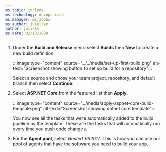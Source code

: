 ```yaml
---
ms.topic: include
ms.technology: devops-cicd
ms.manager: mijacobs
ms.author: jukullam
author: juliakm
ms.date: 02/13/2020
---
```


1. Under the **Build and Release** menu select **Builds** then **New** to create a new build definition.

   :::image type="content" source="../../media/set-up-first-build.png" alt-text="Screenshot showing button to set up build for a repository":::

   Select a source and chose your team project, repository, and default branch then select **Continue**.

2. Select **ASP.NET Core** from the featured list then **Apply**.
   
   :::image type="content" source="../media/apply-aspnet-core-build-template.png" alt-text="Screenshot showing dotnet core template":::

   You now see all the tasks that were automatically added to the build pipeline by the template. These are the tasks that will automatically run every time you push code changes.

3. For the **Agent pool**, select _Hosted VS2017_. This is how you can use our pool of agents that have the software you need to build your app.
